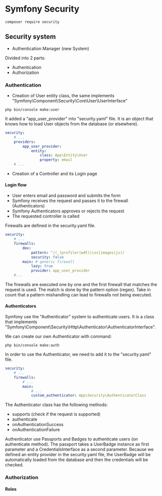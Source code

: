 # Symfony Security

```shell
composer require security
```

## Security system

- Authentication Manager (new System)

Divided into 2 parts:
- Authentication
- Authorization

### Authentication

- Creation of User entity class, the same implements "Symfony\Component\Security\Core\User\UserInterface"

```shell
php bin/console make:user
```

It added a "app_user_provider" into "security.yaml" file. It is an object that knows how to load User objects from the database (or elsewhere).

```yaml
security:
    # ...
    providers:
        app_user_provider:
            entity:
                class: App\Entity\User
                property: email
    # ...
```

- Creation of a Controller and its Login page

#### Login flow

- User enters email and password and submits the form
- Symfony receives the request and passes it to the firewall (Authenticators)
- Symfony Authenticators approves or rejects the request
- The requested controller is called

Firewalls are defined in the security.yaml file.

```yaml
security:
    # ...
    firewalls:
        dev:
            pattern: ^/(_(profiler|wdt)|css|images|js)/
            security: false
        main: # generic firewall
            lazy: true
            provider: app_user_provider
    #...
```

The firewalls are executed one by one and the first firewall that matches the request is used. The match is done by the pattern option (regex). Take in count that a pattern mishandling can lead to firewalls not being executed.

#### Authenticators

Symfony use the "Authenticator" system to authenticate users. It is a class that implements "Symfony\Component\Security\Http\Authenticator\AuthenticatorInterface".

We can create our own Authenticator with command:

```shell
php bin/console make:auth
```

In order to use the Authenticator, we need to add it to the "security.yaml" file.

```yaml
security:
    # ...
    firewalls:
        # ...
        main:
            # ...
            custom_authenticator: App\Security\AuthenticatorClass
```

The Authenticator class has the following methods:
- supports (check if the request is supported)
- authenticate
- onAuthenticationSuccess
- onAuthenticationFailure

Authenticator use Passports and Badges to authenticate users (on authenticate method). The passport takes a UserBadge instance as first parameter and a CredentialsInterface as a second parameter. Because we defined an entity provider in the security.yaml file, the UserBadge will be automatically loaded from the database and then the credentials will be checked.

### Authorization

#### Roles

